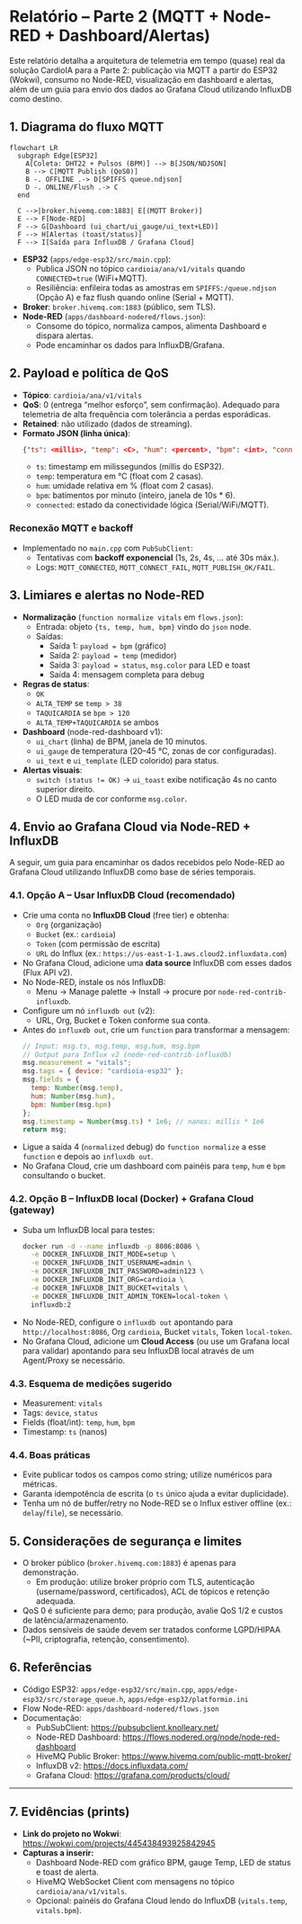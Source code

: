 # Relatório – Parte 2 (MQTT + Node-RED + Dashboard/Alertas)

Este relatório detalha a arquitetura de telemetria em tempo (quase) real da solução CardioIA para a Parte 2: publicação via MQTT a partir do ESP32 (Wokwi), consumo no Node-RED, visualização em dashboard e alertas, além de um guia para envio dos dados ao Grafana Cloud utilizando InfluxDB como destino.

## 1. Diagrama do fluxo MQTT

```mermaid
flowchart LR
  subgraph Edge[ESP32]
    A[Coleta: DHT22 + Pulsos (BPM)] --> B[JSON/NDJSON]
    B --> C[MQTT Publish (QoS0)]
    B -. OFFLINE .-> D[SPIFFS queue.ndjson]
    D -. ONLINE/Flush .-> C
  end

  C -->|broker.hivemq.com:1883| E[(MQTT Broker)]
  E --> F[Node-RED]
  F --> G[Dashboard (ui_chart/ui_gauge/ui_text+LED)]
  F --> H[Alertas (toast/status)]
  F --> I[Saída para InfluxDB / Grafana Cloud]
```

- **ESP32** (`apps/edge-esp32/src/main.cpp`):
  - Publica JSON no tópico `cardioia/ana/v1/vitals` quando `CONNECTED=true` (WiFi+MQTT).
  - Resiliência: enfileira todas as amostras em `SPIFFS:/queue.ndjson` (Opção A) e faz flush quando online (Serial + MQTT).
- **Broker**: `broker.hivemq.com:1883` (público, sem TLS).
- **Node-RED** (`apps/dashboard-nodered/flows.json`):
  - Consome do tópico, normaliza campos, alimenta Dashboard e dispara alertas.
  - Pode encaminhar os dados para InfluxDB/Grafana.

## 2. Payload e política de QoS

- **Tópico**: `cardioia/ana/v1/vitals`
- **QoS**: 0 (entrega “melhor esforço”, sem confirmação). Adequado para telemetria de alta frequência com tolerância a perdas esporádicas.
- **Retained**: não utilizado (dados de streaming).
- **Formato JSON (linha única)**:
  ```json
  {"ts": <millis>, "temp": <C>, "hum": <percent>, "bpm": <int>, "connected": <bool>}
  ```
  - `ts`: timestamp em milissegundos (millis do ESP32).
  - `temp`: temperatura em °C (float com 2 casas).
  - `hum`: umidade relativa em % (float com 2 casas).
  - `bpm`: batimentos por minuto (inteiro, janela de 10s * 6).
  - `connected`: estado da conectividade lógica (Serial/WiFi/MQTT).

### Reconexão MQTT e backoff
- Implementado no `main.cpp` com `PubSubClient`:
  - Tentativas com **backoff exponencial** (1s, 2s, 4s, … até 30s máx.).
  - Logs: `MQTT_CONNECTED`, `MQTT_CONNECT_FAIL`, `MQTT_PUBLISH_OK/FAIL`.

## 3. Limiares e alertas no Node-RED

- **Normalização** (`function normalize vitals` em `flows.json`):
  - Entrada: objeto `{ts, temp, hum, bpm}` vindo do `json` node.
  - Saídas:
    - Saída 1: `payload = bpm` (gráfico)
    - Saída 2: `payload = temp` (medidor)
    - Saída 3: `payload = status`, `msg.color` para LED e toast
    - Saída 4: mensagem completa para debug
- **Regras de status**:
  - `OK`
  - `ALTA_TEMP` se `temp > 38`
  - `TAQUICARDIA` se `bpm > 120`
  - `ALTA_TEMP+TAQUICARDIA` se ambos
- **Dashboard** (node-red-dashboard v1):
  - `ui_chart` (linha) de BPM, janela de 10 minutos.
  - `ui_gauge` de temperatura (20–45 °C, zonas de cor configuradas).
  - `ui_text` e `ui_template` (LED colorido) para status.
- **Alertas visuais**:
  - `switch (status != OK)` → `ui_toast` exibe notificação 4s no canto superior direito.
  - O LED muda de cor conforme `msg.color`.

## 4. Envio ao Grafana Cloud via Node-RED + InfluxDB

A seguir, um guia para encaminhar os dados recebidos pelo Node-RED ao Grafana Cloud utilizando InfluxDB como base de séries temporais.

### 4.1. Opção A – Usar InfluxDB Cloud (recomendado)
- Crie uma conta no **InfluxDB Cloud** (free tier) e obtenha:
  - `Org` (organização)
  - `Bucket` (ex.: `cardioia`)
  - `Token` (com permissão de escrita)
  - `URL` do Influx (ex.: `https://us-east-1-1.aws.cloud2.influxdata.com`)
- No Grafana Cloud, adicione uma **data source** InfluxDB com esses dados (Flux API v2).
- No Node-RED, instale os nós InfluxDB:
  - Menu → Manage palette → Install → procure por `node-red-contrib-influxdb`.
- Configure um nó `influxdb out` (v2):
  - URL, Org, Bucket e Token conforme sua conta.
- Antes do `influxdb out`, crie um `function` para transformar a mensagem:
  ```javascript
  // Input: msg.ts, msg.temp, msg.hum, msg.bpm
  // Output para Influx v2 (node-red-contrib-influxdb)
  msg.measurement = "vitals";
  msg.tags = { device: "cardioia-esp32" };
  msg.fields = {
    temp: Number(msg.temp),
    hum: Number(msg.hum),
    bpm: Number(msg.bpm)
  };
  msg.timestamp = Number(msg.ts) * 1e6; // nanos: millis * 1e6
  return msg;
  ```
- Ligue a saída 4 (`normalized` debug) do `function normalize` a esse `function` e depois ao `influxdb out`.
- No Grafana Cloud, crie um dashboard com painéis para `temp`, `hum` e `bpm` consultando o bucket.

### 4.2. Opção B – InfluxDB local (Docker) + Grafana Cloud (gateway)
- Suba um InfluxDB local para testes:
  ```bash
  docker run -d --name influxdb -p 8086:8086 \
    -e DOCKER_INFLUXDB_INIT_MODE=setup \
    -e DOCKER_INFLUXDB_INIT_USERNAME=admin \
    -e DOCKER_INFLUXDB_INIT_PASSWORD=admin123 \
    -e DOCKER_INFLUXDB_INIT_ORG=cardioia \
    -e DOCKER_INFLUXDB_INIT_BUCKET=vitals \
    -e DOCKER_INFLUXDB_INIT_ADMIN_TOKEN=local-token \
    influxdb:2
  ```
- No Node-RED, configure o `influxdb out` apontando para `http://localhost:8086`, Org `cardioia`, Bucket `vitals`, Token `local-token`.
- No Grafana Cloud, adicione um **Cloud Access** (ou use um Grafana local para validar) apontando para seu InfluxDB local através de um Agent/Proxy se necessário.

### 4.3. Esquema de medições sugerido
- Measurement: `vitals`
- Tags: `device`, `status`
- Fields (float/int): `temp`, `hum`, `bpm`
- Timestamp: `ts` (nanos)

### 4.4. Boas práticas
- Evite publicar todos os campos como string; utilize numéricos para métricas.
- Garanta idempotência de escrita (o `ts` único ajuda a evitar duplicidade).
- Tenha um nó de buffer/retry no Node-RED se o Influx estiver offline (ex.: `delay`/`file`), se necessário.

## 5. Considerações de segurança e limites
- O broker público (`broker.hivemq.com:1883`) é apenas para demonstração.
  - Em produção: utilize broker próprio com TLS, autenticação (username/password, certificados), ACL de tópicos e retenção adequada.
- QoS 0 é suficiente para demo; para produção, avalie QoS 1/2 e custos de latência/armazenamento.
- Dados sensíveis de saúde devem ser tratados conforme LGPD/HIPAA (~PII, criptografia, retenção, consentimento).

## 6. Referências
- Código ESP32: `apps/edge-esp32/src/main.cpp`, `apps/edge-esp32/src/storage_queue.h`, `apps/edge-esp32/platformio.ini`
- Flow Node-RED: `apps/dashboard-nodered/flows.json`
- Documentação:
  - PubSubClient: https://pubsubclient.knolleary.net/
  - Node-RED Dashboard: https://flows.nodered.org/node/node-red-dashboard
  - HiveMQ Public Broker: https://www.hivemq.com/public-mqtt-broker/
  - InfluxDB v2: https://docs.influxdata.com/
  - Grafana Cloud: https://grafana.com/products/cloud/

---

## 7. Evidências (prints)

- **Link do projeto no Wokwi**: https://wokwi.com/projects/445438493925842945
- **Capturas a inserir:**
  - Dashboard Node-RED com gráfico BPM, gauge Temp, LED de status e toast de alerta.
  - HiveMQ WebSocket Client com mensagens no tópico `cardioia/ana/v1/vitals`.
  - Opcional: painéis do Grafana Cloud lendo do InfluxDB (`vitals.temp`, `vitals.bpm`).

